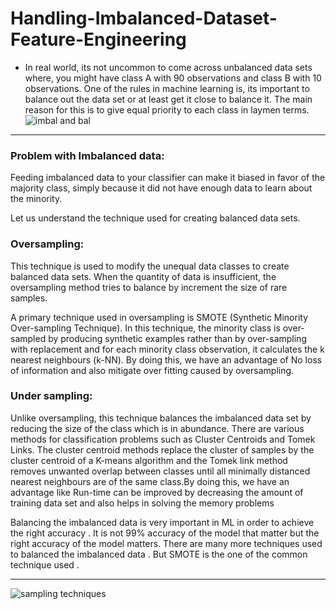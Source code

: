 # Handling-Imbalanced-Dataset-Feature-Engineering

* In real world, its not uncommon to come across unbalanced data sets where, you might have class A with 90 observations
and class B with 10 observations. One of the rules in machine learning is, its important to balance out the data set or
at least get it close to balance it. The main reason for this is to give equal priority to each class in laymen terms.<br>
![imbal and bal](https://user-images.githubusercontent.com/64833579/129843210-f4b585c4-92ff-49dc-be13-8ddb93f20680.png)

<hr>

### Problem with Imbalanced data:

Feeding imbalanced data to your classifier can make it biased in favor of the majority class, simply because it did not have enough data to learn about the minority.

Let us understand the technique used for creating balanced data sets.

### Oversampling:

This technique is used to modify the unequal data classes to create balanced data sets. When the quantity of data is insufficient, the oversampling method tries to balance by increment the size of rare samples.

A primary technique used in oversampling is SMOTE (Synthetic Minority Over-sampling Technique). In this technique, the minority class is over-sampled by producing synthetic examples rather than by over-sampling with replacement and for each minority class observation, it calculates the k nearest neighbours (k-NN). By doing this, we have an advantage of No loss of information and also mitigate over fitting caused by oversampling.

### Under sampling:

Unlike oversampling, this technique balances the imbalanced data set by reducing the size of the class which is in abundance. There are various methods for classification problems such as Cluster Centroids and Tomek Links. The cluster centroid methods replace the cluster of samples by the cluster centroid of a K-means algorithm and the Tomek link method removes unwanted overlap between classes until all minimally distanced nearest neighbours are of the same class.By doing this, we have an advantage like Run-time can be improved by decreasing the amount of training data set and also helps in solving the memory problems

Balancing the imbalanced data is very important in ML in order to achieve the right accuracy . It is not 99% accuracy of the model that matter but the right accuracy of the model matters. There are many more techniques used to balanced the imbalanced data . But SMOTE is the one of the common technique used .
<hr>

![sampling techniques](https://user-images.githubusercontent.com/64833579/129844250-e3ac6562-504b-4567-aaec-ccf07feecc04.jpg)

